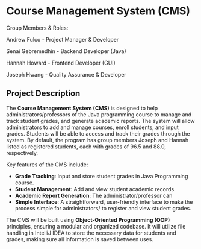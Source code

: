 # Course Management System (CMS)

Group Members & Roles: 

Andrew Fulco - Project Manager & Developer

Senai Gebremedhin - Backend Developer (Java)

Hannah Howard - Frontend Developer (GUI)

Joseph Hwang - Quality Assurance & Developer

## Project Description
The **Course Management System (CMS)** is designed to help administrators/professors of the Java programming course to manage and track student grades, and generate academic reports. The system will allow administrators  to add and manage courses, enroll students, and input grades. Students will be able to access and track their grades through the system. By default, the program has group members Joseph and Hannah listed as registered students, each with grades of 96.5 and 88.0, respectively.

Key features of the CMS include:
- **Grade Tracking**: Input and store student grades in Java Programming course.
- **Student Management**: Add and view student academic records.
- **Academic Report Generation**: The administrator/professor can 
- **Simple Interface**: A straightforward, user-friendly interface to make the process simple for administrators/ to register and view student grades.

The CMS will be built using **Object-Oriented Programming (OOP)** principles, ensuring a modular and organized codebase. It will utilize file handling in IntelliJ IDEA to store the necessary data for students and grades, making sure all information is saved between uses.


